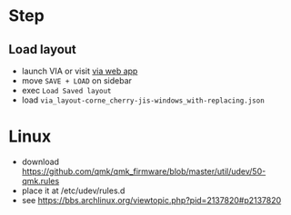 # Step

## Load layout

- launch VIA or visit [via web app](https://www.usevia.app/)
- move `SAVE + LOAD` on sidebar
- exec `Load Saved layout`
- load `via_layout-corne_cherry-jis-windows_with-replacing.json`

# Linux

- download https://github.com/qmk/qmk_firmware/blob/master/util/udev/50-qmk.rules 
- place it at /etc/udev/rules.d
- see https://bbs.archlinux.org/viewtopic.php?pid=2137820#p2137820

